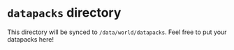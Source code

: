 # `datapacks` directory

This directory will be synced to `/data/world/datapacks`.
Feel free to put your datapacks here!
